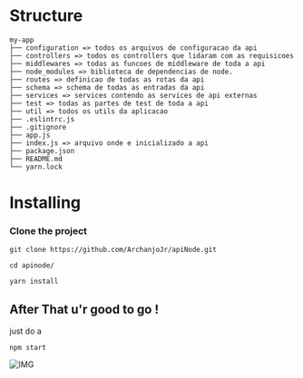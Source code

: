 # Structure
```
my-app
├── configuration => todos os arquivos de configuracao da api
├── controllers => todos os controllers que lidaram com as requisicoes
├── middlewares => todas as funcoes de middleware de toda a api
├── node_modules => biblioteca de dependencias de node.
├── routes => definicao de todas as rotas da api 
├── schema => schema de todas as entradas da api
├── services => services contendo as services de api externas 
├── test => todas as partes de test de toda a api 
├── util => todos os utils da aplicacao
├── .eslintrc.js 
├── .gitignore
├── app.js
├── index.js => arquivo onde e inicializado a api
├── package.json
├── README.md
└── yarn.lock
```

# Installing 
### Clone the project

```
git clone https://github.com/ArchanjoJr/apiNode.git

cd apinode/

yarn install 

```

## After That u'r good to go !
just do a 
```
npm start
```
![IMG](http://i1152.photobucket.com/albums/p489/ArchanjoJr/Screenshot%20from%202018-05-29%2005-40-37_zps1lifsxnc.png)
